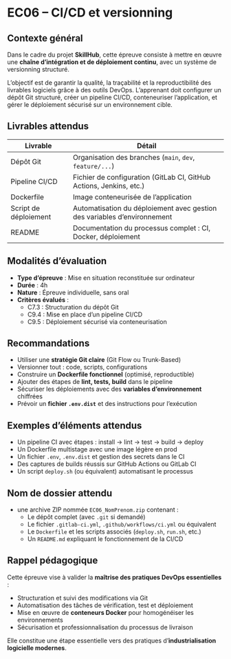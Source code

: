 # EC06 – CI/CD et versionning

## Contexte général

Dans le cadre du projet **SkillHub**, cette épreuve consiste à mettre en œuvre une **chaîne d’intégration et de
déploiement continu**, avec un système de versionning structuré.

L’objectif est de garantir la qualité, la traçabilité et la reproductibilité des livrables logiciels grâce à des outils
DevOps. L’apprenant doit configurer un dépôt Git structuré, créer un pipeline CI/CD, conteneuriser l’application, et
gérer le déploiement sécurisé sur un environnement cible.

## Livrables attendus

| Livrable              | Détail                                                                   |
|-----------------------|--------------------------------------------------------------------------|
| Dépôt Git             | Organisation des branches (`main`, `dev`, `feature/...`)                 |
| Pipeline CI/CD        | Fichier de configuration (GitLab CI, GitHub Actions, Jenkins, etc.)      |
| Dockerfile            | Image conteneurisée de l’application                                     |
| Script de déploiement | Automatisation du déploiement avec gestion des variables d’environnement |
| README                | Documentation du processus complet : CI, Docker, déploiement             |

## Modalités d’évaluation

- **Type d’épreuve** : Mise en situation reconstituée sur ordinateur
- **Durée** : 4h
- **Nature** : Épreuve individuelle, sans oral
- **Critères évalués** :
    - C7.3 : Structuration du dépôt Git
    - C9.4 : Mise en place d’un pipeline CI/CD
    - C9.5 : Déploiement sécurisé via conteneurisation

## Recommandations

- Utiliser une **stratégie Git claire** (Git Flow ou Trunk-Based)
- Versionner tout : code, scripts, configurations
- Construire un **Dockerfile fonctionnel** (optimisé, reproductible)
- Ajouter des étapes de **lint, tests, build** dans le pipeline
- Sécuriser les déploiements avec des **variables d’environnement** chiffrées
- Prévoir un **fichier `.env.dist`** et des instructions pour l’exécution

## Exemples d’éléments attendus

- Un pipeline CI avec étapes : install → lint → test → build → deploy
- Un Dockerfile multistage avec une image légère en prod
- Un fichier `.env`, `.env.dist` et gestion des secrets dans le CI
- Des captures de builds réussis sur GitHub Actions ou GitLab CI
- Un script `deploy.sh` (ou équivalent) automatisant le processus

## Nom de dossier attendu

- une archive ZIP nommée `EC06_NomPrenom.zip` contenant :
    - Le dépôt complet (avec `.git` si demandé)
    - Le fichier `.gitlab-ci.yml`, `.github/workflows/ci.yml` ou équivalent
    - Le `Dockerfile` et les scripts associés (`deploy.sh`, `run.sh`, etc.)
    - Un `README.md` expliquant le fonctionnement de la CI/CD

## Rappel pédagogique

Cette épreuve vise à valider la **maîtrise des pratiques DevOps essentielles** :

- Structuration et suivi des modifications via Git
- Automatisation des tâches de vérification, test et déploiement
- Mise en œuvre de **conteneurs Docker** pour homogénéiser les environnements
- Sécurisation et professionnalisation du processus de livraison

Elle constitue une étape essentielle vers des pratiques d’**industrialisation logicielle modernes**.
